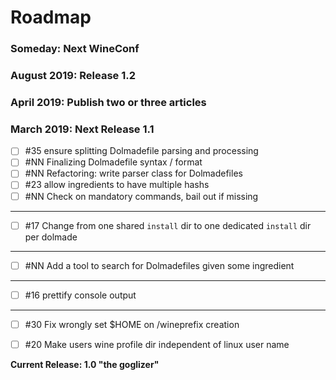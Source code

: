 # Roadmap

### Someday: Next WineConf

### August 2019: Release 1.2

### April 2019: Publish two or three articles

### March 2019: Next Release 1.1

 * [ ] #35 ensure splitting Dolmadefile parsing and processing
 * [ ] #NN Finalizing Dolmadefile syntax / format
 * [ ] #NN Refactoring: write parser class for Dolmadefiles
 * [ ] #23 allow ingredients to have multiple hashs
 * [ ] #NN Check on mandatory commands, bail out if missing
 ---
 * [ ] #17 Change from one shared `install` dir to one dedicated `install` dir per dolmade
 ---
 * [ ] #NN Add a tool to search for Dolmadefiles given some ingredient
---
 * [ ] #16 prettify console output
 ---
 * [ ] #30 Fix wrongly set $HOME on /wineprefix creation
 * [ ] #20 Make users wine profile dir independent of linux user name
 

**Current Release: 1.0 "the goglizer"**
